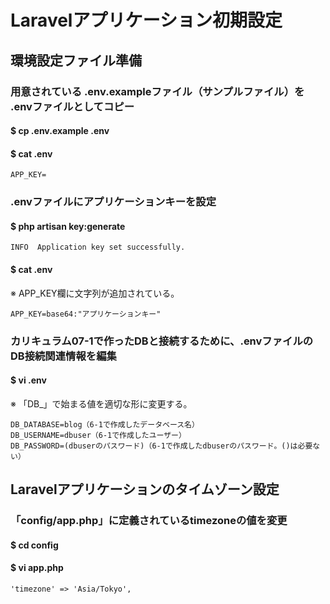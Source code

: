 # Laravelアプリケーション初期設定

## 環境設定ファイル準備

### 用意されている .env.exampleファイル（サンプルファイル）を .envファイルとしてコピー
#### $ cp .env.example .env
#### $ cat .env

    APP_KEY=

### .envファイルにアプリケーションキーを設定
#### $ php artisan key:generate

    INFO  Application key set successfully.

#### $ cat .env
※ APP_KEY欄に文字列が追加されている。

    APP_KEY=base64:"アプリケーションキー"

### カリキュラム07-1で作ったDBと接続するために、.envファイルのDB接続関連情報を編集
#### $ vi .env
※ 「DB_」で始まる値を適切な形に変更する。

    DB_DATABASE=blog（6-1で作成したデータベース名）
    DB_USERNAME=dbuser（6-1で作成したユーザー）
    DB_PASSWORD=(dbuserのパスワード)（6-1で作成したdbuserのパスワード。()は必要ない）

## Laravelアプリケーションのタイムゾーン設定

### 「config/app.php」に定義されているtimezoneの値を変更
#### $ cd config
#### $ vi app.php

    'timezone' => 'Asia/Tokyo',